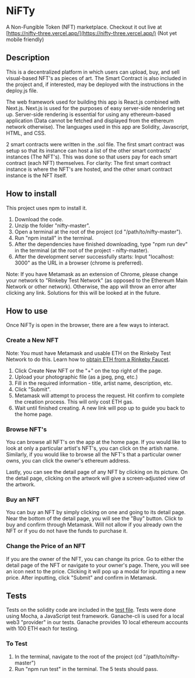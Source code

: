 # NiFTy 
A Non-Fungible Token (NFT) marketplace. Checkout it out live at [https://nifty-three.vercel.app/](https://nifty-three.vercel.app/) (Not yet mobile friendly)

## Description
This is a decentralized platform in which users can upload, buy, and sell visual-based NFT's as pieces of art. The Smart Contract is also included in the project and, if interested, may be deployed with the instructions in the deploy.js file. 

The web framework used for building this app is React.js combined with Next.js. Next.js is used for the purposes of easy server-side rendering set up. Server-side rendering is essential for using any ethereum-based application (Data cannot be fetched and displayed from the ethereum network otherwise). The languages used in this app are Solidity, Javascript, HTML, and CSS. 

2 smart contracts were written in the .sol file. The first smart contract was setup so that its instance can host a list of the other smart contracts' instances (The NFT's). This was done so that users pay for each smart contract (each NFT) themselves. For clarity: The first smart contract instance is where the NFT's are hosted, and the other smart contract instance is the NFT itself.  

## How to install
This project uses npm to install it. 
1. Download the code.
2. Unzip the folder "nifty-master".
3. Open a terminal at the root of the project (cd "/path/to/nifty-master").
4. Run "npm install" in the terminal.
5. After the dependencies have finished downloading, type "npm run dev" in the terminal (at the root of the project - nifty-master).
6. After the development server successfully starts: Input "localhost: 3000" as the URL in a browser (chrome is preferred).

Note: If you have Metamask as an extension of Chrome, please change your network to "Rinkeby Test Network" (as opposed to the Ethereum Main Network or other network). Otherwise, the app will throw an error after clicking any link. Solutions for this will be looked at in the future.

## How to use 
Once NiFTy is open in the browser, there are a few ways to interact.

### Create a New NFT 
Note: You must have Metamask and usable ETH on the Rinkeby Test Network to do this. Learn how to [obtain ETH from a Rinkeby Faucet](https://faucet.rinkeby.io/).
1. Click Create New NFT or the "+" on the top right of the page.
2. Upload your photographic file (as a jpeg, png, etc.)
3. Fill in the required information - title, artist name, description, etc.
4. Click "Submit".
5. Metamask will attempt to process the request. Hit confirm to complete the creation process. This will only cost ETH gas. 
6. Wait until finished creating. A new link will pop up to guide you back to the home page.

### Browse NFT's
You can browse all NFT's on the app at the home page. If you would like to look at only a particular artist's NFT's, you can click on the artish name. Similarly, if you would like to browse all the NFT's that a particular owner owns, you can click the owner's ethereum address. 

Lastly, you can see the detail page of any NFT by clicking on its picture. On the detail page, clicking on the artwork will give a screen-adjusted view of the artwork. 

### Buy an NFT
You can buy an NFT by simply clicking on one and going to its detail page. 
Near the bottom of the detail page, you will see the "Buy" button. Click to buy and confirm through Metamask. Will not allow if you already own the NFT or if you do not have the funds to purchase it.

### Change the Price of an NFT
If you are the owner of the NFT, you can change its price. Go to either the detail page of the NFT or navigate to your owner's page. There, you will see an icon next to the price. Clicking it will pop up a modal for inputting a new price. After inputting, click "Submit" and confirm in Metamask.

## Tests
Tests on the solidity code are included in the [test file](test/ArtPiece.test.js).
Tests were done using Mocha, a JavaScript test framework. Ganache-cli is used for a local web3 "provider" in our tests. Ganache provides 10 local ethereum accounts with 100 ETH each for testing.   
### To Test
1. In the terminal, navigate to the root of the project (cd "/path/to/nifty-master") 
2. Run "npm run test" in the terminal. The 5 tests should pass. 










